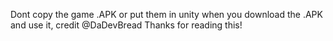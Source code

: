 Dont copy the game .APK or put them in unity
when you download the .APK and use it, credit @DaDevBread
Thanks for reading this!
